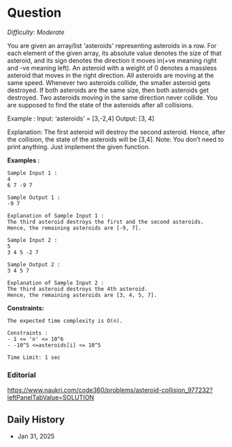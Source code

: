 # Question 

_Difficulty: Moderate_

You are given an array/list 'asteroids' representing asteroids in a row.
For each element of the given array, its absolute value denotes the size of that asteroid, and its sign denotes the direction it moves in(+ve meaning right and -ve meaning left).
An asteroid with a weight of 0 denotes a massless asteroid that moves in the right direction.
All asteroids are moving at the same speed. Whenever two asteroids collide, the smaller asteroid gets destroyed.
If both asteroids are the same size, then both asteroids get destroyed. Two asteroids moving in the same direction never collide.
You are supposed to find the state of the asteroids after all collisions.

Example :
Input: ‘asteroids’ = [3,-2,4]
Output: [3, 4]

Explanation: The first asteroid will destroy the second asteroid. Hence, after the collision, the state of the asteroids will be [3,4].
Note:
You don’t need to print anything. Just implement the given function.

**Examples :**
```
Sample Input 1 :
4
6 7 -9 7

Sample Output 1 :
-9 7

Explanation of Sample Input 1 :
The third asteroid destroys the first and the second asteroids. 
Hence, the remaining asteroids are [-9, 7].

Sample Input 2 :
5
3 4 5 -2 7

Sample Output 2 :
3 4 5 7

Explanation of Sample Input 2 :
The third asteroid destroys the 4th asteroid. 
Hence, the remaining asteroids are [3, 4, 5, 7].
```

**Constraints:**
```
The expected time complexity is O(n).

Constraints :
- 1 <= 'n' <= 10^6
- -10^5 <=asteroids[i] <= 10^5

Time Limit: 1 sec
```

### Editorial
https://www.naukri.com/code360/problems/asteroid-collision_977232?leftPanelTabValue=SOLUTION

## Daily History
- Jan 31, 2025
